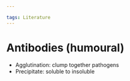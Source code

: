 ```yaml
---

tags: Literature
---
```


# Antibodies (humoural)

- Agglutination: clump together pathogens
- Precipitate: soluble to insoluble